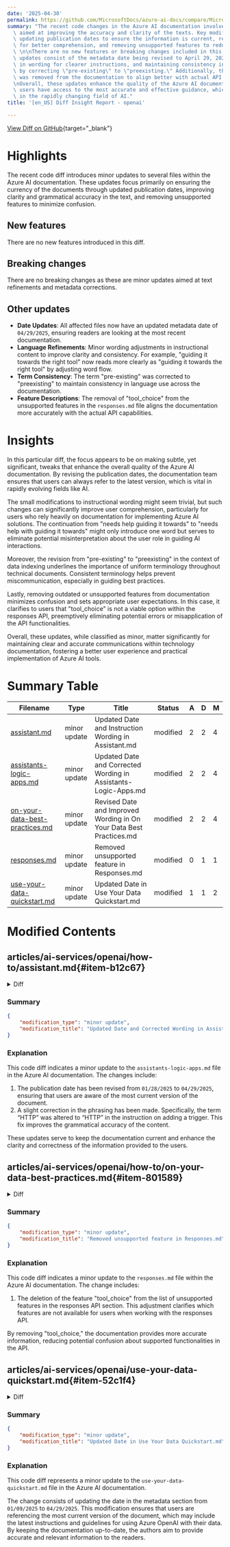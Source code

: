 ```yaml
---
date: '2025-04-30'
permalink: https://github.com/MicrosoftDocs/azure-ai-docs/compare/MicrosoftDocs:b7568a1...MicrosoftDocs:b8a8182
summary: "The recent code changes in the Azure AI documentation involve minor updates\
  \ aimed at improving the accuracy and clarity of the texts. Key modifications include\
  \ updating publication dates to ensure the information is current, refining language\
  \ for better comprehension, and removing unsupported features to reduce confusion.\
  \ \n\nThere are no new features or breaking changes included in this update. Notable\
  \ updates consist of the metadata date being revised to April 29, 2025, slight adjustments\
  \ in wording for clearer instructions, and maintaining consistency in terminology\
  \ by correcting \"pre-existing\" to \"preexisting.\" Additionally, the term \"tool_choice\"\
  \ was removed from the documentation to align better with actual API capabilities.\n\
  \nOverall, these updates enhance the quality of the Azure AI documentation, ensuring\
  \ users have access to the most accurate and effective guidance, which is crucial\
  \ in the rapidly changing field of AI."
title: '[en_US] Diff Insight Report - openai'

---
```


[View Diff on GitHub](https://github.com/MicrosoftDocs/azure-ai-docs/compare/MicrosoftDocs:b7568a1...MicrosoftDocs:b8a8182){target="_blank"}

# Highlights

The recent code diff introduces minor updates to several files within the Azure AI documentation. These updates focus primarily on ensuring the currency of the documents through updated publication dates, improving clarity and grammatical accuracy in the text, and removing unsupported features to minimize confusion.

## New features

There are no new features introduced in this diff.

## Breaking changes

There are no breaking changes as these are minor updates aimed at text refinements and metadata corrections.

## Other updates

- **Date Updates**: All affected files now have an updated metadata date of `04/29/2025`, ensuring readers are looking at the most recent documentation.
- **Language Refinements**: Minor wording adjustments in instructional content to improve clarity and consistency. For example, "guiding it towards the right tool" now reads more clearly as "guiding it towards the right tool" by adjusting word flow.
- **Term Consistency**: The term "pre-existing" was corrected to "preexisting" to maintain consistency in language use across the documentation.
- **Feature Descriptions**: The removal of "tool_choice" from the unsupported features in the `responses.md` file aligns the documentation more accurately with the actual API capabilities.

# Insights

In this particular diff, the focus appears to be on making subtle, yet significant, tweaks that enhance the overall quality of the Azure AI documentation. By revising the publication dates, the documentation team ensures that users can always refer to the latest version, which is vital in rapidly evolving fields like AI.

The small modifications to instructional wording might seem trivial, but such changes can significantly improve user comprehension, particularly for users who rely heavily on documentation for implementing Azure AI solutions. The continuation from "needs help guiding it towards" to "needs help with guiding it towards" might only introduce one word but serves to eliminate potential misinterpretation about the user role in guiding AI interactions.

Moreover, the revision from "pre-existing" to "preexisting" in the context of data indexing underlines the importance of uniform terminology throughout technical documents. Consistent terminology helps prevent miscommunication, especially in guiding best practices.

Lastly, removing outdated or unsupported features from documentation minimizes confusion and sets appropriate user expectations. In this case, it clarifies to users that "tool_choice" is not a viable option within the responses API, preemptively eliminating potential errors or misapplication of the API functionalities.

Overall, these updates, while classified as minor, matter significantly for maintaining clear and accurate communications within technology documentation, fostering a better user experience and practical implementation of Azure AI tools.

# Summary Table
|  Filename  | Type |    Title    | Status | A  | D  | M  |
|------------|------|-------------|--------|----|----|----|
| [assistant.md](#item-b12c67) | minor update | Updated Date and Instruction Wording in Assistant.md | modified | 2 | 2 | 4 | 
| [assistants-logic-apps.md](#item-57ae37) | minor update | Updated Date and Corrected Wording in Assistants-Logic-Apps.md | modified | 2 | 2 | 4 | 
| [on-your-data-best-practices.md](#item-801589) | minor update | Revised Date and Improved Wording in On Your Data Best Practices.md | modified | 2 | 2 | 4 | 
| [responses.md](#item-b9757d) | minor update | Removed unsupported feature in Responses.md | modified | 0 | 1 | 1 | 
| [use-your-data-quickstart.md](#item-52c1f4) | minor update | Updated Date in Use Your Data Quickstart.md | modified | 1 | 1 | 2 | 


# Modified Contents
## articles/ai-services/openai/how-to/assistant.md{#item-b12c67}

<details>
<summary>Diff</summary>
````diff
@@ -7,7 +7,7 @@ manager: nitinme
 ms.service: azure-ai-openai
 ms.custom: references_regions
 ms.topic: how-to
-ms.date: 01/28/2025
+ms.date: 04/29/2025
 author: aahill
 ms.author: aahi
 recommendations: false
@@ -118,7 +118,7 @@ assistant = client.beta.assistants.create(
 There are a few details you should note from the configuration above:
 
 - We enable this assistant to access code interpreter with the line `tools=[{"type": "code_interpreter"}],`. This gives the model access to a sand-boxed python environment to run and execute code to help formulating responses to a user's question.
-- In the instructions we remind the model that it can execute code. Sometimes the model needs help guiding it towards the right tool to solve a given query. If you know you want to use a particular library to generate a certain response that you know is part of code interpreter, it can help to provide guidance by saying something like "Use Matplotlib to do x."
+- In the instructions we remind the model that it can execute code. Sometimes the model needs help with guiding it towards the right tool to solve a given query. If you know you want to use a particular library to generate a certain response that you know is part of code interpreter, it can help to provide guidance by saying something like "Use Matplotlib to do x."
 - Since this is Azure OpenAI the value you enter for `model=` **must match the deployment name**.
 
 Next we're going to print the contents of assistant that we just created to confirm that creation was successful:
````
</details>

### Summary

```json
{
    "modification_type": "minor update",
    "modification_title": "Updated Date and Instruction Wording in Assistant.md"
}
```

### Explanation
This code diff represents a minor update to the `assistant.md` file within the Azure AI documentation. The modification entails two primary changes: 

1. The date in the metadata section has been updated from `01/28/2025` to `04/29/2025`, reflecting a new or revised publication date.
2. A small alteration in the wording of an instructional line has been made. The phrase “needs help guiding it towards the right tool” has been modified to “needs help with guiding it towards the right tool,” suggesting a slight refinement in the clarity of the instruction provided to users.

Overall, these updates help ensure that the document remains current and that the language used is clear for readers following the guidance.

## articles/ai-services/openai/how-to/assistants-logic-apps.md{#item-57ae37}

<details>
<summary>Diff</summary>
````diff
@@ -6,7 +6,7 @@ services: cognitive-services
 manager: nitinme
 ms.service: azure-ai-openai
 ms.topic: how-to
-ms.date: 01/28/2025
+ms.date: 04/29/2025
 author: aahill
 ms.author: aahi
 recommendations: false
@@ -50,7 +50,7 @@ Here are the steps to create a new Logic Apps workflow for function calling.
 1. Your workflow is required to have a Request trigger to generate a REST endpoint, and a response action to return the response to Azure AI Foundry when this workflow is invoked.
 1. Add a trigger [(Request)](/azure/connectors/connectors-native-reqres?tabs=consumption)
 
-    Select **Add a trigger** and then search for request trigger. Select the **When a HTTP request is received** operation.
+    Select **Add a trigger** and then search for request trigger. Select the **When an HTTP request is received** operation.
 
     :::image type="content" source="..\media\how-to\assistants\logic-apps\create-logic-app-1.png" alt-text="A screenshot showing the Logic Apps designer." lightbox="..\media\how-to\assistants\logic-apps\create-logic-app-1.png":::
 
````
</details>

### Summary

```json
{
    "modification_type": "minor update",
    "modification_title": "Updated Date and Corrected Wording in Assistants-Logic-Apps.md"
}
```

### Explanation
This code diff indicates a minor update to the `assistants-logic-apps.md` file in the Azure AI documentation. The changes include:

1. The publication date has been revised from `01/28/2025` to `04/29/2025`, ensuring that users are aware of the most current version of the document.
2. A slight correction in the phrasing has been made. Specifically, the term “HTTP” was altered to “HTTP” in the instruction on adding a trigger. This fix improves the grammatical accuracy of the content.

These updates serve to keep the documentation current and enhance the clarity and correctness of the information provided to the users.

## articles/ai-services/openai/how-to/on-your-data-best-practices.md{#item-801589}

<details>
<summary>Diff</summary>
````diff
@@ -4,7 +4,7 @@ titleSuffix: Azure OpenAI Service
 description: Learn about the best practices for using Azure OpenAI On Your Data, along with how to fix common problems.
 ms.service: azure-ai-openai
 ms.topic: conceptual
-ms.date: 01/28/2025
+ms.date: 04/29/2025
 ms.custom: references_regions, build-2023, build-2023-dataai, refefences_regions
 manager: nitinme
 author: aahill
@@ -62,7 +62,7 @@ If the correct document chunks don't appear in the retrieved documents, you need
 
 * It's possible that a correct document chunk wasn't part of the `topNDocuments` parameter. In this case, increase the parameter.
 
-* It's possible that your index fields are incorrectly mapped, so retrieval might not work well. This mapping is particularly relevant if you're using a pre-existing data source. (That is, you didn't create the index by using the studio or offline scripts available on [GitHub](https://github.com/microsoft/sample-app-aoai-chatGPT/tree/main/scripts).) For more information on mapping index fields, see the [how-to article](../concepts/use-your-data.md?tabs=ai-search#index-field-mapping).
+* It's possible that your index fields are incorrectly mapped, so retrieval might not work well. This mapping is particularly relevant if you're using a preexisting data source. (That is, you didn't create the index by using the studio or offline scripts available on [GitHub](https://github.com/microsoft/sample-app-aoai-chatGPT/tree/main/scripts).) For more information on mapping index fields, see the [how-to article](../concepts/use-your-data.md?tabs=ai-search#index-field-mapping).
 
 * It's possible that the intent generation step isn't working well. In the API response, check the `intents` fields in the `tool` message.
 
````
</details>

### Summary

```json
{
    "modification_type": "minor update",
    "modification_title": "Revised Date and Improved Wording in On Your Data Best Practices.md"
}
```

### Explanation
This code diff outlines a minor update to the `on-your-data-best-practices.md` file found in the Azure AI documentation. The specific changes comprise:

1. The date in the metadata section has been updated from `01/28/2025` to `04/29/2025`, ensuring that readers have access to the most recent version of the document.
2. A slight adjustment in language has been made regarding the term "preexisting." The word was changed from "pre-existing" to "preexisting" in the context of discussing index fields and their mapping. This change enhances the language consistency throughout the document.

These modifications ensure the document remains accurate and clear, providing better guidance to users referencing best practices for using Azure OpenAI with their data.

## articles/ai-services/openai/how-to/responses.md{#item-b9757d}

<details>
<summary>Diff</summary>
````diff
@@ -55,7 +55,6 @@ Not every model is available in the regions supported by the responses API. Chec
 > [!NOTE]
 > Not currently supported:
 > - Structured outputs
-> - tool_choice
 > - image_url pointing to an internet address
 > - The web search tool is also not supported, and is not part of the `2025-03-01-preview` API.  
 > 
````
</details>

### Summary

```json
{
    "modification_type": "minor update",
    "modification_title": "Removed unsupported feature in Responses.md"
}
```

### Explanation
This code diff indicates a minor update to the `responses.md` file within the Azure AI documentation. The change includes:

1. The deletion of the feature "tool_choice" from the list of unsupported features in the responses API section. This adjustment clarifies which features are not available for users when working with the responses API. 

By removing "tool_choice," the documentation provides more accurate information, reducing potential confusion about supported functionalities in the API.

## articles/ai-services/openai/use-your-data-quickstart.md{#item-52c1f4}

<details>
<summary>Diff</summary>
````diff
@@ -8,7 +8,7 @@ ms.custom: devx-track-dotnet, devx-track-extended-java, devx-track-js, devx-trac
 ms.topic: quickstart
 author: aahill
 ms.author: aahi
-ms.date: 01/09/2025
+ms.date: 04/29/2025
 recommendations: false
 zone_pivot_groups: openai-use-your-data
 ---
````
</details>

### Summary

```json
{
    "modification_type": "minor update",
    "modification_title": "Updated Date in Use Your Data Quickstart.md"
}
```

### Explanation
This code diff represents a minor update to the `use-your-data-quickstart.md` file in the Azure AI documentation. 

The change consists of updating the date in the metadata section from `01/09/2025` to `04/29/2025`. This modification ensures that users are referencing the most current version of the document, which may include the latest instructions and guidelines for using Azure OpenAI with their data. By keeping the documentation up-to-date, the authors aim to provide accurate and relevant information to the readers.


